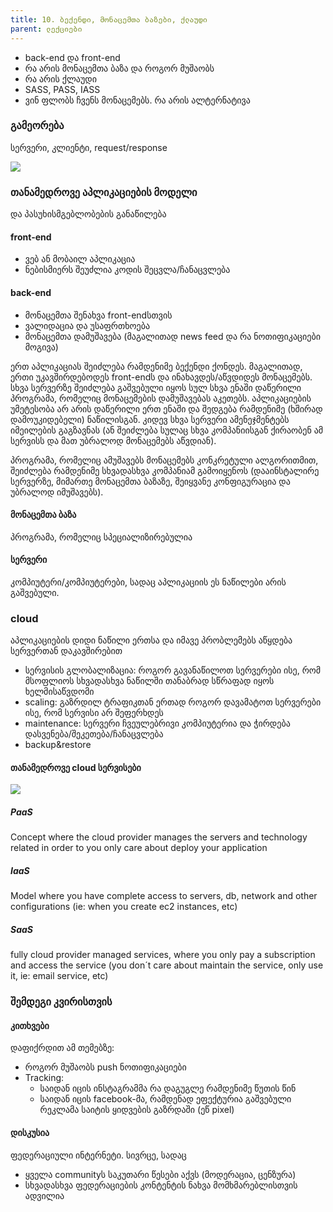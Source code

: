 ```yaml
---
title: 10. ბექენდი, მონაცემთა ბაზები, ქლაუდი
parent: ლექციები
---
```


- back-end და front-end
- რა არის მონაცემთა ბაზა და როგორ მუშაობს
- რა არის ქლაუდი
- SASS, PASS, IASS 
- ვინ ფლობს ჩვენს მონაცემებს. რა არის ალტერნატივა

### გამეორება
სერვერი, კლიენტი, request/response

![](https://media.geeksforgeeks.org/wp-content/uploads/20191016114416/801.png)


### თანამედროვე აპლიკაციების მოდელი
და პასუხისმგებლობების განაწილება
#### front-end
- ვებ ან მობაილ აპლიკაცია
- ნებისმიერს შეუძლია კოდის შეცვლა/ჩანაცვლება

#### back-end
- მონაცემთა შენახვა front-endსთვის
- ვალიდაცია და უსაფრთხოება
- მონაცემთა დამუშავება (მაგალითად news feed და რა ნოთიფიკაციები მოგივა)

ერთ აპლიკაციას შეიძლება რამდენიმე ბექენდი ქონდეს. მაგალითად, ერთი უკავშირდებოდეს front-endს და ინახავდეს/აწვდიდეს მონაცემებს. სხვა სერვერზე შეიძლება გაშვებული იყოს სულ სხვა ენაში დაწერილი პროგრამა, რომელიც მონაცემების დამუშავებას აკეთებს. აპლიკაციების უმეტესობა არ არის დაწერილი ერთ ენაში და შედგება რამდენიმე (ხშირად დამოუკიდებელი) ნაწილისგან. კიდევ სხვა სერვერი ამენეჯმენტებს იმეილების გაგზავნას (ან შეიძლება სულაც სხვა კომპანიისგან ქირაობენ ამ სერვისს და მათ უბრალოდ მონაცემებს აწვდიან).

პროგრამა, რომელიც ამუშავებს მონაცემებს კონკრეტული ალგორითმით, შეიძლება რამდენიმე სხვადასხვა კომპანიამ გამოიყენოს (დააინსტალირე სერვერზე, მიმართე მონაცემთა ბაზაზე, შეიყვანე კონფიგურაცია და უბრალოდ იმუშავებს).

#### მონაცემთა ბაზა
პროგრამა, რომელიც სპეციალიზირებულია 

#### სერვერი
კომპიუტერი/კომპიუტერები, სადაც აპლიკაციის ეს ნაწილები არის გაშვებული. 

### cloud
აპლიკაციების დიდი ნაწილი ერთსა და იმავე პრობლემებს აწყდება სერვერთან დაკავშირებით
- სერვისის გლობალიზაცია: როგორ გავანაწილოთ სერვერები ისე, რომ მსოფლიოს სხვადასხვა ნაწილში თანაბრად სწრაფად იყოს ხელმისაწვდომი
- scaling: გაზრდილ ტრაფიკთან ერთად როგორ დავამატოთ სერვერები ისე, რომ სერვისი არ შეფერხდეს 
- maintenance: სერვერი ჩვეულებრივი კომპიუტერია და ჭირდება დასვენება/შეკეთება/ჩანაცვლება
- backup&restore


####  თანამედროვე cloud სერვისები
![](https://scdn1.plesk.com/wp-content/uploads/2018/07/24143712/large-visual-1.jpg)


##### PaaS 
Concept where the cloud provider manages the servers and technology related in order to you only care about deploy your application

##### IaaS 
Model where you have complete access to servers, db, network and other configurations (ie: when you create ec2 instances, etc)

##### SaaS
fully cloud provider managed services, where you only pay a subscription and access the service (you don´t care about maintain the service, only use it, ie: email service, etc)


### შემდეგი კვირისთვის
#### კითხვები
დაფიქრდით ამ თემებზე:
- როგორ მუშაობს push ნოთიფიკაციები
- Tracking:
    - საიდან იცის ინსტაგრამმა რა დაგუგლე რამდენიმე წუთის წინ
    - საიდან იცის facebook-მა, რამდენად ეფექტურია გაშვებული რეკლამა საიტის ყიდვების გაზრდაში (ეწ pixel)

#### დისკუსია
ფედერაციული ინტერნეტი. სივრცე, სადაც
- ყველა communityს საკუთარი წესები აქვს (მოდერაცია, ცენზურა)
- სხვადასხვა ფედერაციების კონტენტის ნახვა მომხმარებლისთვის ადვილია